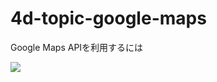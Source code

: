 # 4d-topic-google-maps
Google Maps APIを利用するには

![](https://github.com/miyako/4d-topic-google-maps/assets/1725068/48f6049b-f1c3-4203-9dd6-71d366c7a6ea)
